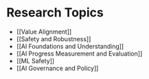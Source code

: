 # Research Topics

- [[Value Alignment]]
- [[Safety and Robustness]]
- [[AI Foundations and Understanding]]
- [[AI Progress Measurement and Evaluation]]
- [[ML Safety]]
- [[AI Governance and Policy]]
